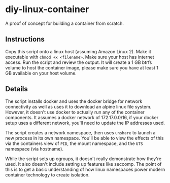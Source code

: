 # diy-linux-container
A proof of concept for building a container from scratch.

## Instructions
Copy this script onto a linux host (assuming Amazon Linux 2). Make it executable with `chmod +x <filename>`. Make sure your host has internet access. Run the script and review the output. It will create a 1 GB btrfs volume to host the container image, please make sure you have at least 1 GB available on your host volume.

## Details
The script installs docker and uses the docker bridge for network connectivity as well as uses it to download an alpine linux file system. However, it doesn't use docker to actually run any of the container components. It assumes a docker network of 172.17.0.0/16, if your docker setup uses a different network, you'll need to update the IP addresses used.

The script creates a network namespace, then uses `unshare` to launch a new process in its own namespace. You'll be able to view the effects of this via the containers view of `PID`, the mount namespace, and the `UTS` namespace (via hostname). 

While the script sets up cgroups, it doesn't really demonstrate how they're used. It also doesn't include setting up features like seccomp. The point of this is to get a basic understanding of how linux namespaces power modern container technology to create isolation. 
